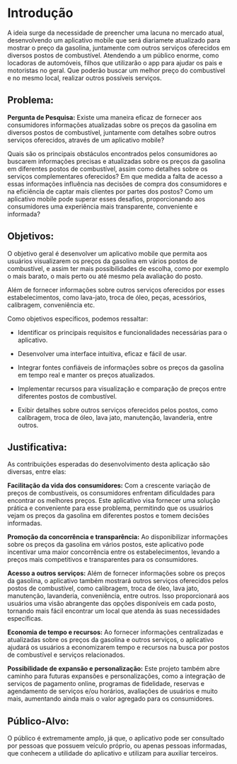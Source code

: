 # Introdução

A ideia surge da necessidade de preencher uma lacuna no mercado atual, desenvolvendo um aplicativo mobile que será diariamete atualizado para mostrar o preço da gasolina, juntamente com outros serviços oferecidos em diversos postos de combustível. Atendendo a um público enorme, como locadoras de automóveis, filhos que utilizarão o app para ajudar os pais e motoristas no geral. Que poderão buscar um melhor preço do combustível e no mesmo local, realizar outros possíveis serviços.

## Problema: 

**Pergunta de Pesquisa:** Existe uma maneira eficaz de fornecer aos consumidores informações atualizadas sobre os preços da gasolina em diversos postos de combustível, juntamente com detalhes sobre outros serviços oferecidos, através de um aplicativo mobile? 

Quais são os principais obstáculos encontrados pelos consumidores ao buscarem informações precisas e atualizadas sobre os preços da gasolina em diferentes postos de combustível, assim como detalhes sobre os serviços complementares oferecidos? Em que medida a falta de acesso a essas informações influência nas decisões de compra dos consumidores e na eficiência de captar mais clientes por partes dos postos? Como um aplicativo mobile pode superar esses desafios, proporcionando aos consumidores uma experiência mais transparente, conveniente e informada?

## Objetivos: 

O objetivo geral é desenvolver um aplicativo mobile que permita aos usuários visualizarem os preços da gasolina em vários postos de combustível, e assim ter mais possibilidades de escolha, como por exemplo o mais barato, o mais perto ou até mesmo pela avaliação do posto. 

Além de fornecer informações sobre outros serviços oferecidos por esses estabelecimentos, como lava-jato, troca de óleo, peças, acessórios, calibragem, conveniência etc. 

Como objetivos específicos, podemos ressaltar:  

- Identificar os principais requisitos e funcionalidades necessárias para o aplicativo.

- Desenvolver uma interface intuitiva, eficaz e fácil de usar.  

- Integrar fontes confiáveis de informações sobre os preços da gasolina em tempo real e manter os preços atualizados. 

- Implementar recursos para visualização e comparação de preços entre diferentes postos de combustível. 

- Exibir detalhes sobre outros serviços oferecidos pelos postos, como calibragem, troca de óleo, lava jato, manutenção, lavanderia, entre outros. 

## Justificativa: 

As contribuições esperadas do desenvolvimento desta aplicação são diversas, entre elas: 

**Facilitação da vida dos consumidores:** Com a crescente variação de preços de combustíveis, os consumidores enfrentam dificuldades para encontrar os melhores preços. Este aplicativo visa fornecer uma solução prática e conveniente para esse problema, permitindo que os usuários vejam os preços da gasolina em diferentes postos e tomem decisões informadas. 

**Promoção da concorrência e transparência:** Ao disponibilizar informações sobre os preços da gasolina em vários postos, este aplicativo pode incentivar uma maior concorrência entre os estabelecimentos, levando a preços mais competitivos e transparentes para os consumidores. 

**Acesso a outros serviços:** Além de fornecer informações sobre os preços da gasolina, o aplicativo também mostrará outros serviços oferecidos pelos postos de combustível, como calibragem, troca de óleo, lava jato, manutenção, lavanderia, conveniência, entre outros. Isso proporcionará aos usuários uma visão abrangente das opções disponíveis em cada posto, tornando mais fácil encontrar um local que atenda às suas necessidades específicas. 

**Economia de tempo e recursos:** Ao fornecer informações centralizadas e atualizadas sobre os preços da gasolina e outros serviços, o aplicativo ajudará os usuários a economizarem tempo e recursos na busca por postos de combustível e serviços relacionados. 

**Possibilidade de expansão e personalização:** Este projeto também abre caminho para futuras expansões e personalizações, como a integração de serviços de pagamento online, programas de fidelidade, reservas e agendamento de serviços e/ou horários, avaliações de usuários e muito mais, aumentando ainda mais o valor agregado para os consumidores. 

## Público-Alvo: 

O público é extremamente amplo, já que, o aplicativo pode ser consultado por pessoas que possuem veículo próprio, ou apenas pessoas informadas, que conhecem a utilidade do aplicativo e utilizam para auxiliar terceiros. 
